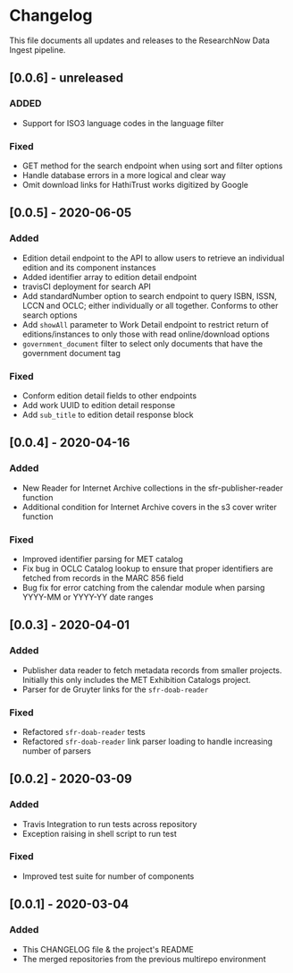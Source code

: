 # Changelog
This file documents all updates and releases to the ResearchNow Data Ingest pipeline.

## [0.0.6] - unreleased
### ADDED
- Support for ISO3 language codes in the language filter
### Fixed
- GET method for the search endpoint when using sort and filter options
- Handle database errors in a more logical and clear way
- Omit download links for HathiTrust works digitized by Google

## [0.0.5] - 2020-06-05
### Added
- Edition detail endpoint to the API to allow users to retrieve an individual edition and its component instances
- Added identifier array to edition detail endpoint
- travisCI deployment for search API
- Add standardNumber option to search endpoint to query ISBN, ISSN, LCCN and OCLC; either individually or all together. Conforms to other search options
- Add `showAll` parameter to Work Detail endpoint to restrict return of editions/instances to only those with read online/download options
- `government_document` filter to select only documents that have the government document tag
### Fixed
- Conform edition detail fields to other endpoints
- Add work UUID to edition detail response
- Add `sub_title` to edition detail response block

## [0.0.4] - 2020-04-16
### Added
- New Reader for Internet Archive collections in the sfr-publisher-reader function
- Additional condition for Internet Archive covers in the s3 cover writer function
### Fixed
- Improved identifier parsing for MET catalog
- Fix bug in OCLC Catalog lookup to ensure that proper identifiers are fetched from records in the MARC 856 field
- Bug fix for error catching from the calendar module when parsing YYYY-MM or YYYY-YY date ranges

## [0.0.3] - 2020-04-01
### Added
- Publisher data reader to fetch metadata records from smaller projects. Initially this only includes the MET Exhibition Catalogs project.
- Parser for de Gruyter links for the `sfr-doab-reader`
### Fixed
- Refactored `sfr-doab-reader` tests
- Refactored `sfr-doab-reader` link parser loading to handle increasing number of parsers

## [0.0.2] - 2020-03-09
### Added
- Travis Integration to run tests across repository
- Exception raising in shell script to run test
### Fixed
- Improved test suite for number of components

## [0.0.1] - 2020-03-04
### Added
- This CHANGELOG file & the project's README
- The merged repositories from the previous multirepo environment
